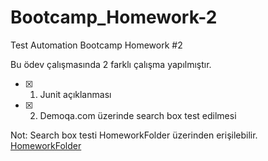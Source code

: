 # Bootcamp_Homework-2
Test Automation Bootcamp Homework #2

Bu ödev çalışmasında 2 farklı çalışma yapılmıştır.

- [x] 1) Junit açıklanması
- [x] 2) Demoqa.com üzerinde search box test edilmesi 

Not: Search box testi HomeworkFolder üzerinden erişilebilir.
<br>[HomeworkFolder](Patika.dev-Enuygun-TestBootcamp/homework2-ekremtk-main/HomeworkFolder/)
